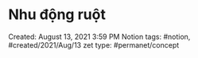 ---
---

# Nhu động ruột

Created: August 13, 2021 3:59 PM
Notion tags: #notion, #created/2021/Aug/13
zet type: #permanet/concept